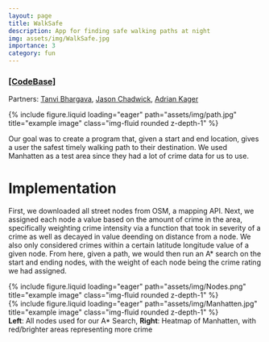 ```yaml
---
layout: page
title: WalkSafe
description: App for finding safe walking paths at night
img: assets/img/WalkSafe.jpg
importance: 3
category: fun
---
```

### [[CodeBase]](https://github.com/jasonchadwick/WalkSafe)

Partners: [Tanvi Bhargava](https://www.linkedin.com/in/tanvi-bhargava-2b23060/), [Jason Chadwick](https://www.linkedin.com/in/jasonchadwick/), [Adrian Kager](https://www.linkedin.com/in/adriankager/)
<div class="row">
    <div class="col-sm mt-3 mt-md-0">
        {% include figure.liquid loading="eager" path="assets/img/path.jpg"  title="example image" class="img-fluid rounded z-depth-1" %}
    </div>
</div>



Our goal was to create a program that, given a start and end location, gives a user the
safest timely walking path to their destination. We used Manhatten as a test area since they had
a lot of crime data for us to use.

# Implementation

First, we downloaded all street nodes from OSM, a mapping API. Next, we assigned each node a
value based on the amount of crime in the area, specifically weighting crime intensity via
a function that took in severity of a crime as well as decayed in value deending on distance
from a node. We also only considered crimes within a certain latitude longitude value of a given
node.
From here, given a path, we would then run an A* search on the start and ending nodes, with the
weight of each node being the crime rating we had assigned.

<div class="row">
    <div class="col-sm mt-3 mt-md-0">
        {% include figure.liquid loading="eager" path="assets/img/Nodes.png" title="example image" class="img-fluid rounded z-depth-1" %}
    </div>
    <div class="col-sm mt-3 mt-md-0">
        {% include figure.liquid loading="eager" path="assets/img/Manhatten.jpg" title="example image"   class="img-fluid rounded z-depth-1" %}
    </div>
</div>
<div class="caption">
    <b>Left</b>: All nodes used for our A* Search, <b>Right</b>: Heatmap of Manhatten, with red/brighter areas representing more crime
</div>